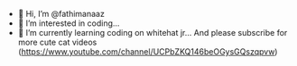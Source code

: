 - 👋 Hi, I’m @fathimanaaz
- 👀 I’m interested in coding...
- 🌱 I’m currently learning coding on whitehat jr...
And please subscribe for more cute cat videos (https://www.youtube.com/channel/UCPbZKQ146beOGysGQszqpvw)
